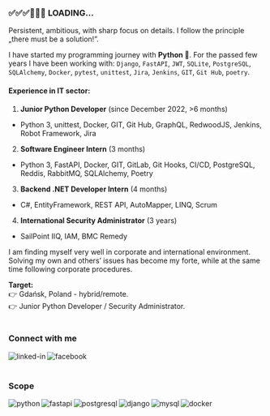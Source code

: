 ### :white_check_mark::white_check_mark::white_check_mark::white_square_button::white_square_button::white_square_button: LOADING...
Persistent, ambitious, with sharp focus on details. I follow the principle „there must be a solution!”.

I have started my programming journey with <b>Python :snake:</b>. For the passed few years I have been working with: `Django`, `FastAPI`, `JWT`, `SQLite`, `PostgreSQL`, `SQLAlchemy`, `Docker`, `pytest`, `unittest`, `Jira`, `Jenkins`, `GIT`, `Git Hub`, `poetry`.

#### Experience in IT sector:
1. <b>Junior Python Developer</b> (since December 2022, >6 months)
- Python 3, unittest, Docker, GIT, Git Hub, GraphQL, RedwoodJS, Jenkins, Robot Framework, Jira
2. <b>Software Engineer Intern</b> (3 months)
- Python 3, FastAPI, Docker, GIT, GitLab, Git Hooks, CI/CD, PostgreSQL, Reddis, RabbitMQ, SQLAlchemy, Poetry
3. <b>Backend .NET Developer Intern</b> (4 months)
- C#, EntityFramework, REST API, AutoMapper, LINQ, Scrum
4. <b>International Security Administrator</b> (3 years)
- SailPoint IIQ, IAM, BMC Remedy

I am finding myself very well in corporate and international environment. Solving my own and others’ issues has become my forte, while at the same time following corporate procedures.

<b>Target:</b>
<br>:point_right: Gdańsk, Poland - hybrid/remote.
<br>:point_right: Junior Python Developer / Security Administrator.
<br>
<br>

### Connect with me
[<img align="left" alt="linked-in" src="https://img.shields.io/badge/linkedin-%230077B5.svg?&style=for-the-badge&logo=linkedin&logoColor=white" />](https://www.linkedin.com/in/natalia-czapska/)
[<img align="left" alt="facebook" src="https://img.shields.io/badge/facebook-%231877F2.svg?&style=for-the-badge&logo=facebook&logoColor=white" />](https://www.facebook.com/natalia.czapska.1/)
<br>
<br>

### Scope
<img align="left" alt="python" src="https://img.shields.io/badge/Python-3776AB?style=for-the-badge&logo=python&logoColor=white" />
<img align="left" alt="fastapi" src="https://img.shields.io/badge/FastAPI-005571?style=for-the-badge&logo=fastapi" />
<img align="left" alt="postgresql" src="https://img.shields.io/badge/postgres-%23316192.svg?style=for-the-badge&logo=postgresql&logoColor=white" />
<img align="left" alt="django" src="https://img.shields.io/badge/Django-092E20?style=for-the-badge&logo=django&logoColor=white" />
<img align="left" alt="mysql" src="https://img.shields.io/badge/MySQL-00000F?style=for-the-badge&logo=mysql&logoColor=white" />
<img align="left" alt="docker" src="https://img.shields.io/badge/docker-%230db7ed.svg?style=for-the-badge&logo=docker&logoColor=white" />
<br>
<br>
